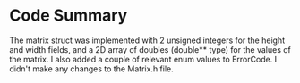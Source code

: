 # Code Summary
The matrix struct was implemented with 2 unsigned integers for the height and width fields,
and a 2D array of doubles (double\*\* type) for the values of the matrix.
I also added a couple of relevant enum values to ErrorCode.
I didn't make any changes to the Matrix.h file.